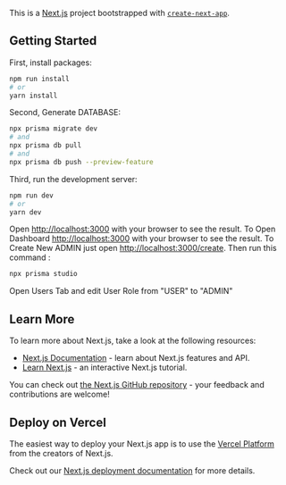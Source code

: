 This is a [Next.js](https://nextjs.org/) project bootstrapped with [`create-next-app`](https://github.com/vercel/next.js/tree/canary/packages/create-next-app).

## Getting Started
First, install packages:
```bash
npm run install
# or
yarn install
```
Second, Generate DATABASE:
```bash
npx prisma migrate dev
# and
npx prisma db pull
# and 
npx prisma db push --preview-feature
```
Third, run the development server:

```bash
npm run dev
# or
yarn dev
```

Open [http://localhost:3000](http://localhost:3000) with your browser to see the result.
To Open Dashboard [http://localhost:3000](http://localhost:3000) with your browser to see the result.
To Create New ADMIN just open [http://localhost:3000/create](http://localhost:3000/create).
Then run this command :
```bash
npx prisma studio
```
Open Users Tab and edit User Role from "USER" to "ADMIN"
## Learn More

To learn more about Next.js, take a look at the following resources:

- [Next.js Documentation](https://nextjs.org/docs) - learn about Next.js features and API.
- [Learn Next.js](https://nextjs.org/learn) - an interactive Next.js tutorial.

You can check out [the Next.js GitHub repository](https://github.com/vercel/next.js/) - your feedback and contributions are welcome!

## Deploy on Vercel

The easiest way to deploy your Next.js app is to use the [Vercel Platform](https://vercel.com/import?utm_medium=default-template&filter=next.js&utm_source=create-next-app&utm_campaign=create-next-app-readme) from the creators of Next.js.

Check out our [Next.js deployment documentation](https://nextjs.org/docs/deployment) for more details.
